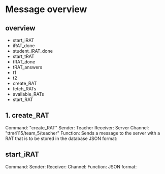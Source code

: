# Message overview

## overview

- start_iRAT
- iRAT_done
- student_iRAT_done
- start_tRAT
- tRAT_done
- tRAT_answers
- t1
- t2
- create_RAT
- fetch_RATs
- available_RATs
- start_RAT

## 1. create_RAT

Command: "create_RAT"
Sender: Teacher
Receiver: Server
Channel: "ttm4115/team_5/teacher"
Function: Sends a message to the server with a RAT that is to be stored in the database
JSON format:

## start_iRAT

Command:
Sender:
Receiver:
Channel:
Function:
JSON format:
